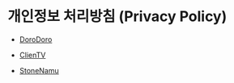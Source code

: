 # 개인정보 처리방침 (Privacy Policy)

- [DoroDoro](dorodoro.md)

- [ClienTV](clientv.md)

- [StoneNamu](stonenamu.md)
